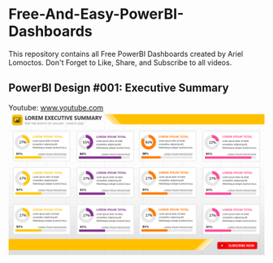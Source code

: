 # Free-And-Easy-PowerBI-Dashboards
This repository contains all Free PowerBI Dashboards created by Ariel Lomoctos.
Don't Forget to Like, Share, and Subscribe to all videos.

## PowerBI Design #001: Executive Summary
Youtube: www.youtube.com
![PowerBI Design #001](https://raw.githubusercontent.com/ArielLomoctos/Free-And-Easy-PowerBI-Dashboards/master/Image%20001.PNG)
